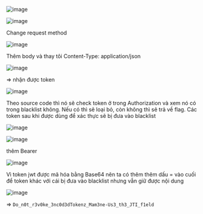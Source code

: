 ![image](https://github.com/nguyenngocdung18/RootMe/assets/134156226/40074e6e-e97c-4086-aa70-18ba40242e87)

![image](https://github.com/nguyenngocdung18/RootMe/assets/134156226/79a0b755-9483-429f-befd-7ecd6c4cca09)

Change request method

![image](https://github.com/nguyenngocdung18/RootMe/assets/134156226/ac74441b-f48c-43af-859b-10a8c28afa14)

Thêm body và thay tôi Content-Type: application/json

![image](https://github.com/nguyenngocdung18/RootMe/assets/134156226/95753d9f-9409-48f5-a5f2-457b8607c2ec)

=> nhận được token 

![image](https://github.com/nguyenngocdung18/RootMe/assets/134156226/1f67fa07-f60c-408d-b406-3bc98c861706)

Theo source code thì nó sẽ check token ở trong Authorization và xem nó có trong blacklist không. Nếu có thì sẽ loại bỏ, còn không thì
sẽ trả về flag. Các token sau khi được dùng để xác thực sẽ bị đưa vào blacklist

![image](https://github.com/nguyenngocdung18/RootMe/assets/134156226/95c4e97b-e879-4548-a7a9-b7f8ebac038f)

![image](https://github.com/nguyenngocdung18/RootMe/assets/134156226/14b4f5a7-d24d-40bf-b1cc-17add93068b5)

thêm Bearer

![image](https://github.com/nguyenngocdung18/RootMe/assets/134156226/714066db-2399-4f3d-a0be-19151db57261)

Vì token jwt được mã hóa bằng Base64 nên ta có thêm thêm dấu = vào cuối để token khác với cái bị đưa vào blacklist nhưng
vẫn giữ được nội dung

![image](https://github.com/nguyenngocdung18/RootMe/assets/134156226/53e2439c-a11b-4455-a228-00cdaa319374)

=> ```Do_n0t_r3v0ke_3nc0d3dTokenz_Mam3ne-Us3_th3_JTI_f1eld```
